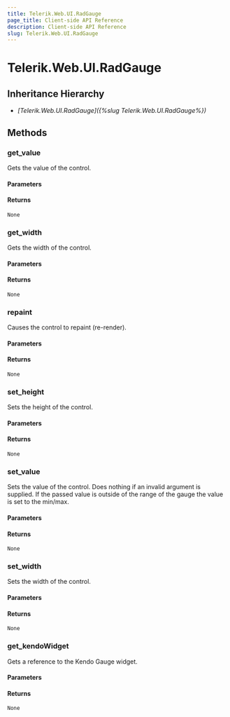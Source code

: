 ```yaml
---
title: Telerik.Web.UI.RadGauge
page_title: Client-side API Reference
description: Client-side API Reference
slug: Telerik.Web.UI.RadGauge
---
```


# Telerik.Web.UI.RadGauge  

## Inheritance Hierarchy

* *[Telerik.Web.UI.RadGauge]({%slug Telerik.Web.UI.RadGauge%})*

## Methods

###  get_value

Gets the value of the control.

#### Parameters

#### Returns

`None` 

###  get_width

Gets the width of the control.

#### Parameters

#### Returns

`None` 

###  repaint

Causes the control to repaint (re-render).

#### Parameters

#### Returns

`None` 

###  set_height

Sets the height of the control.

#### Parameters

#### Returns

`None` 

###  set_value

Sets the value of the control. Does nothing if an invalid argument is supplied. If the passed value is outside of the range of the gauge
                the value is set to the min/max.

#### Parameters

#### Returns

`None` 

###  set_width

Sets the width of the control.

#### Parameters

#### Returns

`None` 

###  get_kendoWidget

Gets a reference to the Kendo Gauge widget.

#### Parameters

#### Returns

`None` 


